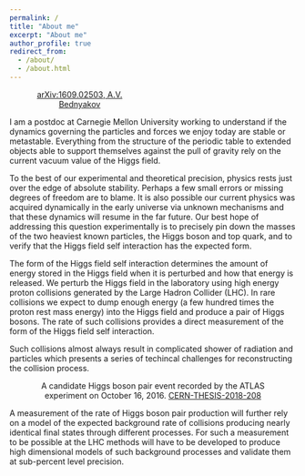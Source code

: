 ```yaml
---
permalink: /
title: "About me"
excerpt: "About me"
author_profile: true
redirect_from: 
  - /about/
  - /about.html
---
```


<figure class="align-right" style="width:33%">
  <img src="{{ site.url }}{{ site.baseurl }}/images/SM_vacuum_phase_diagram.png" alt="">
  <figcaption style="text-align:center"><a href="https://arxiv.org/abs/1609.02503">arXiv:1609.02503, A.V. Bednyakov</a></figcaption>
</figure>
I am a postdoc at Carnegie Mellon University working to understand if the dynamics governing the particles and forces we enjoy today are stable or metastable.
Everything from the structure of the periodic table to extended objects able to support themselves against the pull of gravity rely on the current vacuum value of the Higgs field.

To the best of our experimental and theoretical precision, physics rests just over the edge of absolute stability.
Perhaps a few small errors or missing degrees of freedom are to blame.
It is also possible our current physics was acquired dynamically in the early universe via unknown mechanisms and that these dynamics will resume in the far future.
Our best hope of addressing this question experimentally is to precisely pin down the masses of the two heaviest known particles, the Higgs boson and top quark, and to verify that the Higgs field self interaction has the expected form.

The form of the Higgs field self interaction determines the amount of energy stored in the Higgs field when it is perturbed and how that energy is released.
We perturb the Higgs field in the laboratory using high energy proton collisions generated by the Large Hadron Collider (LHC).
In rare collisions we expect to dump enough energy (a few hundred times the proton rest mass energy) into the Higgs field and produce a pair of Higgs bosons.
The rate of such collisions provides a direct measurement of the form of the Higgs field self interaction. 

Such collisions almost always result in complicated shower of radiation and particles which presents a series of techincal challenges for reconstructing the collision process.
<figure style="width:50% float:left">
  <img src="{{ site.url }}{{ site.baseurl }}/images/272GeV.png" style="" alt="">
  <figcaption style="text-align:center">A candidate Higgs boson pair event recorded by the ATLAS experiment on October 16, 2016. <a href="https://cds.cern.ch/record/2644551?ln=en">CERN-THESIS-2018-208</a></figcaption>
</figure>
A measurement of the rate of Higgs boson pair production will further rely on a model of the expected background rate of collisions producing nearly identical final states through different processes.
For such a measurement to be possible at the LHC methods will have to be developed to produce high dimensional models of such background processes and validate them at sub-percent level precision. 


